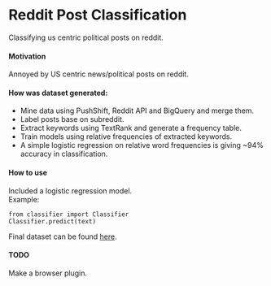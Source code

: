 # Reddit Post Classification
Classifying us centric political posts on reddit.

#### Motivation
Annoyed by US centric news/political posts on reddit.

#### How was dataset generated:
* Mine data using PushShift, Reddit API and BigQuery and merge them.
* Label posts base on subreddit.
* Extract keywords using TextRank and generate a frequency table.
* Train models using relative frequencies of extracted keywords.
* A simple logistic regression on relative word frequencies is giving ~94% accuracy in classification.


#### How to use
Included a logistic regression model.  
Example: 
```
from classifier import Classifier
Classifier.predict(text)
```
Final dataset can be found [here](https://drive.google.com/drive/folders/1J6tVACDq4OvV-8n8UtfnxKcyH0Nll0kr?usp=sharing).

#### TODO
Make a browser plugin.
